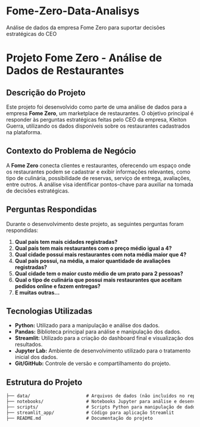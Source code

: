 # Fome-Zero-Data-Analisys
Análise de dados da empresa Fome Zero para suportar decisões estratégicas do CEO
# Projeto Fome Zero - Análise de Dados de Restaurantes

## Descrição do Projeto

Este projeto foi desenvolvido como parte de uma análise de dados para a empresa **Fome Zero**, um marketplace de restaurantes. O objetivo principal é responder às perguntas estratégicas feitas pelo CEO da empresa, Kleiton Guerra, utilizando os dados disponíveis sobre os restaurantes cadastrados na plataforma.

## Contexto do Problema de Negócio

A **Fome Zero** conecta clientes e restaurantes, oferecendo um espaço onde os restaurantes podem se cadastrar e exibir informações relevantes, como tipo de culinária, possibilidade de reservas, serviço de entrega, avaliações, entre outros. A análise visa identificar pontos-chave para auxiliar na tomada de decisões estratégicas.

## Perguntas Respondidas

Durante o desenvolvimento deste projeto, as seguintes perguntas foram respondidas:
1. **Qual país tem mais cidades registradas?**
2. **Qual país tem mais restaurantes com o preço médio igual a 4?**
3. **Qual cidade possui mais restaurantes com nota média maior que 4?**
4. **Qual país possui, na média, a maior quantidade de avaliações registradas?**
5. **Qual cidade tem o maior custo médio de um prato para 2 pessoas?**
6. **Qual o tipo de culinária que possui mais restaurantes que aceitam pedidos online e fazem entregas?**
7. **E muitas outras...**

## Tecnologias Utilizadas

- **Python:** Utilizado para a manipulação e análise dos dados.
- **Pandas:** Biblioteca principal para análise e manipulação dos dados.
- **Streamlit:** Utilizado para a criação do dashboard final e visualização dos resultados.
- **Jupyter Lab:** Ambiente de desenvolvimento utilizado para o tratamento inicial dos dados.
- **Git/GitHub:** Controle de versão e compartilhamento do projeto.

## Estrutura do Projeto

```markdown
├── data/                     # Arquivos de dados (não incluídos no repositório)
├── notebooks/                # Notebooks Jupyter para análise e desenvolvimento inicial
├── scripts/                  # Scripts Python para manipulação de dados
├── streamlit_app/            # Código para aplicação Streamlit
├── README.md                 # Documentação do projeto

